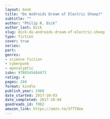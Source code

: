 ```yaml
---
layout: book
title: "Do Androids Dream of Electric Sheep?"
subtitle: ""
author: "Philip K. Dick"
author_last: Dick
slug: dick-do-androids-dream-of-electric-sheep
type: fiction
cover: true
series: 
part: 
genres:
- science fiction
- cyberpunk
- apocalyptic
isbn: 9780345404473
rating: 4
pages: 244
format: kindle
publish_year: 1968
date_started: 2017-10-03
date_completed: 2017-10-04
goodreads_id: 7082
amazon_link: https://amzn.to/3fTf8ee
---
```

